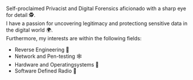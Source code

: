 Self-proclaimed Privacist and Digital Forensics aficionado with a sharp eye for detail 🕵️.  
I have a passion for uncovering legitimacy and protectiong sensitive data in the digital world 🌍.  
Furthermore, my interests are within the following fields:
- Reverse Engineering 🧬
- Network and Pen-testing 🕸️
- Hardware and Operatingsystems 🐧
- Software Defined Radio 📡
